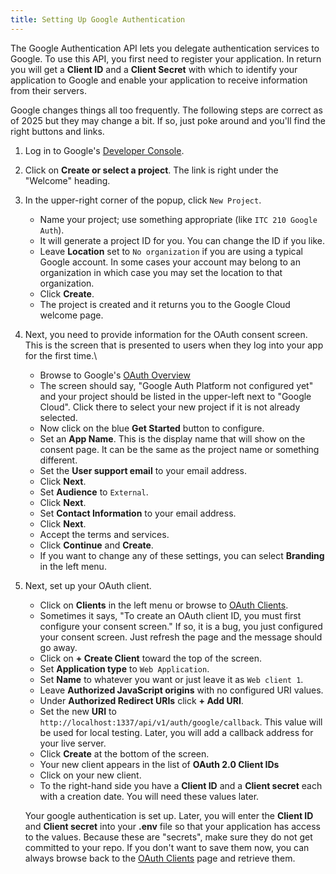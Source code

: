 ```yaml
---
title: Setting Up Google Authentication
---
```

The Google Authentication API lets you delegate authentication services to Google. To use this API, you first need to register your application. In return you will get a **Client ID** and a **Client Secret** with which to identify your application to Google and enable your application to receive information from their servers.

Google changes things all too frequently. The following steps are correct as of 2025 but they may change a bit. If so, just poke around and you'll find the right buttons and links.

1. Log in to Google's [Developer Console](https://console.cloud.google.com/welcome).
2. Click on **Create or select a project**. The link is right under the "Welcome" heading.
3. In the upper-right corner of the popup, click `New Project`.
    - Name your project; use something appropriate (like `ITC 210 Google Auth`).
    - It will generate a project ID for you. You can change the ID if you like.
    - Leave **Location** set to `No organization` if you are using a typical Google account. In some cases your account may belong to an organization in which case you may set the location to that organization.
    - Click **Create**.
    - The project is created and it returns you to the Google Cloud welcome page.
4. Next, you need to provide information for the OAuth consent screen. This is the screen that is presented to users when they log into your app for the first time.\
    - Browse to Google's [OAuth Overview](https://console.cloud.google.com/auth/overview)
    - The screen should say, "Google Auth Platform not configured yet" and your project should be listed in the upper-left next to "Google Cloud". Click there to select your new project if it is not already selected.
    - Now click on the blue **Get Started** button to configure.
    - Set an **App Name**. This is the display name that will show on the consent page. It can be the same as the project name or something different.
    - Set the **User support email** to your email address.
    - Click **Next**.
    - Set **Audience** to `External`.
    - Click **Next**.
    - Set **Contact Information** to your email address.
    - Click **Next**.
    - Accept the terms and services.
    - Click **Continue** and **Create**.
    - If you want to change any of these settings, you can select **Branding** in the left menu.
6. Next, set up your OAuth client.
    - Click on **Clients** in the left menu or browse to [OAuth Clients](https://console.cloud.google.com/auth/clients).
    - Sometimes it says, "To create an OAuth client ID, you must first configure your consent screen." If so, it is a bug, you just configured your consent screen. Just refresh the page and the message should go away.
    - Click on **+ Create Client** toward the top of the screen.
    - Set **Application type** to `Web Application`.
    - Set **Name** to whatever you want or just leave it as `Web client 1`.
    - Leave **Authorized JavaScript origins** with no configured URI values.
    - Under **Authorized Redirect URIs** click **+ Add URI**.
    - Set the new **URI** to `http://localhost:1337/api/v1/auth/google/callback`. This value will be used for local testing. Later, you will add a callback address for your live server.
    - Click **Create** at the bottom of the screen.
    - Your new client appears in the list of **OAuth 2.0 Client IDs**
    - Click on your new client.
    - To the right-hand side you have a **Client ID** and a **Client secret** each with a creation date. You will need these values later.
    
    Your google authentication is set up. Later, you will enter the **Client ID** and **Client secret** into your **.env** file so that your application has access to the values. Because these are "secrets", make sure they do not get committed to your repo. If you don't want to save them now, you can always browse back to the [OAuth Clients](https://console.cloud.google.com/auth/clients) page and retrieve them.
